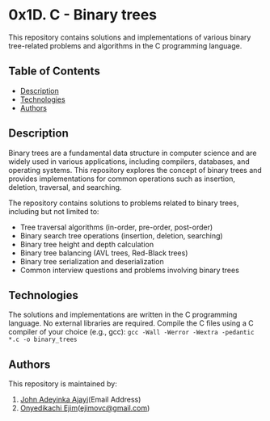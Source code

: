 # 0x1D. C - Binary trees

This repository contains solutions and implementations of various binary tree-related problems and algorithms in the C programming language.

## Table of Contents

- [Description](#description)
- [Technologies](#technologies)
- [Authors](#authors)

## Description

Binary trees are a fundamental data structure in computer science and are widely used in various applications, including compilers, databases, and operating systems. This repository explores the concept of binary trees and provides implementations for common operations such as insertion, deletion, traversal, and searching.

The repository contains solutions to problems related to binary trees, including but not limited to:

- Tree traversal algorithms (in-order, pre-order, post-order)
- Binary search tree operations (insertion, deletion, searching)
- Binary tree height and depth calculation
- Binary tree balancing (AVL trees, Red-Black trees)
- Binary tree serialization and deserialization
- Common interview questions and problems involving binary trees

## Technologies

The solutions and implementations are written in the C programming language. No external libraries are required.
Compile the C files using a C compiler of your choice (e.g., gcc): `gcc -Wall -Werror -Wextra -pedantic *.c -o binary_trees`

## Authors

This repository is maintained by:
1. [John Adeyinka Ajayi](https://github.com/realJohnAdex)(Email Address)
2. [Onyedikachi Ejim](https://github.com/KachiEjim)(ejimovc@gmail.com)
